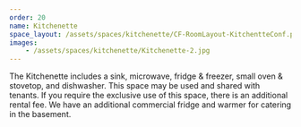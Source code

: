 ```yaml
---
order: 20
name: Kitchenette
space_layout: /assets/spaces/kitchenette/CF-RoomLayout-KitchentteConf.pdf
images:
    - /assets/spaces/kitchenette/Kitchenette-2.jpg
---
```


The Kitchenette includes a sink, microwave, fridge & freezer, small oven &
stovetop, and dishwasher. This space may be used and shared with tenants. If you
require the exclusive use of this space, there is an additional rental fee.  We
have an additional commercial fridge and warmer for catering in the basement.

